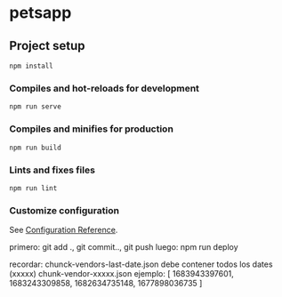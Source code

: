 # petsapp

## Project setup
```
npm install
```

### Compiles and hot-reloads for development
```
npm run serve
```

### Compiles and minifies for production
```
npm run build
```

### Lints and fixes files
```
npm run lint
```

### Customize configuration
See [Configuration Reference](https://cli.vuejs.org/config/).


primero: git add ., git commit.., git push
luego: npm run deploy

recordar: chunck-vendors-last-date.json debe contener todos los dates (xxxxx) chunk-vendor-xxxxx.json
ejemplo:
    [
        1683943397601,
        1683243309858,
        1682634735148,
        1677898036735
    ]